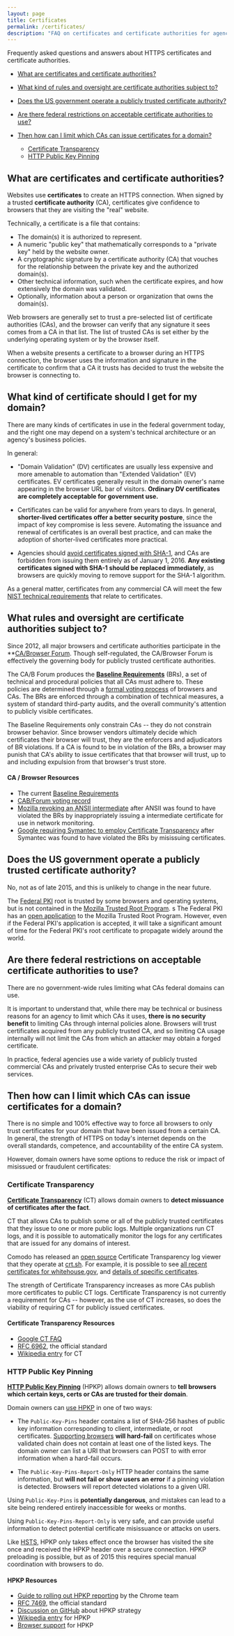 ```yaml
---
layout: page
title: Certificates
permalink: /certificates/
description: "FAQ on certificates and certificate authorities for agencies migrating to HTTPS."
---
```


Frequently asked questions and answers about HTTPS certificates and certificate authorities.

* [What are certificates and certificate authorities?](#what-are-certificates-and-certificate-authorities?)
* [What kind of rules and oversight are certificate authorities subject to?](#what-rules-and-oversight-are-certificate-authorities-subject-to?)
* [Does the US government operate a publicly trusted certificate authority?](#does-the-us-government-operate-a-publicly-trusted-certificate-authority?)
* [Are there federal restrictions on acceptable certificate authorities to use?](#are-there-federal-restrictions-on-acceptable-certificate-authorities-to-use?)
* [Then how can I limit which CAs can issue certificates for a domain?](#then-how-can-i-limit-which-cas-can-issue-certificates-for-a-domain?)

  * [Certificate Transparency](#certificate-transparency)
  * [HTTP Public Key Pinning](#http-public-key-pinning)

## What are certificates and certificate authorities?

Websites use **certificates** to create an HTTPS connection. When signed by a trusted **certificate authority** (CA), certificates give confidence to browsers that they are visiting the "real" website.

Technically, a certificate is a file that contains:

* The domain(s) it is authorized to represent.
* A numeric "public key" that mathematically corresponds to a "private key" held by the website owner.
* A cryptographic signature by a certificate authority (CA) that vouches for the relationship between the private key and the authorized domain(s).
* Other technical information, such when the certificate expires, and how extensively the domain was validated.
* Optionally, information about a person or organization that owns the domain(s).

Web browsers are generally set to trust a pre-selected list of certificate authorities (CAs), and the browser can verify that any signature it sees comes from a CA in that list. The list of trusted CAs is set either by the underlying operating system or by the browser itself.

When a website presents a certificate to a browser during an HTTPS connection, the browser uses the information and signature in the certificate to confirm that a CA it trusts has decided to trust the website the browser is connecting to.

## What kind of certificate should I get for my domain?

There are many kinds of certificates in use in the federal government today, and the right one may depend on a system's technical architecture or an agency's business policies.

In general:

* "Domain Validation" (DV) certificates are usually less expensive and more amenable to automation than "Extended Validation" (EV) certificates. EV certificates generally result in the domain owner's name appearing in the browser URL bar of visitors. **Ordinary DV certificates are completely acceptable for government use.**

* Certificates can be valid for anywhere from years to days. In general, **shorter-lived certificates offer a better security posture**, since the impact of key compromise is less severe. Automating the issuance and renewal of certificates is an overall best practice, and can make the adoption of shorter-lived certificates more practical.

* Agencies should [avoid certificates signed with SHA-1](/technical-guidelines/#signature-algorithms), and CAs are forbidden from issuing them entirely as of January 1, 2016. **Any existing certificates signed with SHA-1 should be replaced immediately**, as browsers are quickly moving to remove support for the SHA-1 algorithm.

As a general matter, certificates from any commercial CA will meet the few [NIST technical requirements](http://nvlpubs.nist.gov/nistpubs/SpecialPublications/NIST.SP.800-52r1.pdf) that relate to certificates.

## What rules and oversight are certificate authorities subject to?

Since 2012, all major browsers and certificate authorities participate in the **[CA/Browser Forum](https://cabforum.org). Though self-regulated, the CA/Browser Forum is effectively the governing body for publicly trusted certificate authorities.

The CA/B Forum produces the **[Baseline Requirements](https://cabforum.org/baseline-requirements-documents/)** (BRs), a set of technical and procedural policies that all CAs must adhere to. These policies are determined through a [formal voting process](https://cabforum.org/ballots/) of browsers and CAs. The BRs are enforced through a combination of technical measures, a system of standard third-party audits, and the overall community's attention to publicly visible certificates.

The Baseline Requirements only constrain CAs -- they do not constrain browser behavior. Since browser vendors ultimately decide which certificates their browser will trust, they are the enforcers and adjudicators of BR violations. If a CA is found to be in violation of the BRs, a browser may punish that CA's ability to issue certificates that that browser will trust, up to and including expulsion from that browser's trust store.

#### CA / Browser Resources

* The current [Baseline Requirements](https://cabforum.org/baseline-requirements-documents/)
* [CAB/Forum voting record](https://cabforum.org/ballots/)
* [Mozilla revoking an ANSII intermediate](https://blog.mozilla.org/security/2013/12/09/revoking-trust-in-one-anssi-certificate/) after ANSII was found to have violated the BRs by inappropriately issuing a intermediate certificate for use in network monitoring.
* [Google requiring Symantec to employ Certificate Transparency](https://googleonlinesecurity.blogspot.com/2015/10/sustaining-digital-certificate-security.html) after Symantec was found to have violated the BRs by misissuing certificates.

## Does the US government operate a publicly trusted certificate authority?

No, not as of late 2015, and this is unlikely to change in the near future.

The [Federal PKI](http://www.idmanagement.gov/federal-public-key-infrastructure) root is trusted by some browsers and operating systems, but is not contained in the [Mozilla Trusted Root Program](https://www.mozilla.org/en-US/about/governance/policies/security-group/certs/policy/).
s
The Federal PKI has an [open application](https://bugzilla.mozilla.org/show_bug.cgi?id=478418) to the Mozilla Trusted Root Program. However, even if the Federal PKI's application is accepted, it will take a significant amount of time for the Federal PKI's root certificate to propagate widely around the world.

## Are there federal restrictions on acceptable certificate authorities to use?

There are no government-wide rules limiting what CAs federal domains can use.

It is important to understand that, while there may be technical or business reasons for an agency to limit which CAs it uses, **there is no security benefit** to limiting CAs through internal policies alone. Browsers will trust certificates acquired from any publicly trusted CA, and so limiting CA usage internally will not limit the CAs from which an attacker may obtain a forged certificate.

In practice, federal agencies use a wide variety of publicly trusted commercial CAs and privately trusted enterprise CAs to secure their web services.

## Then how can I limit which CAs can issue certificates for a domain?

There is no simple and 100% effective way to force all browsers to only trust certificates for your domain that have been issued from a certain CA. In general, the strength of HTTPS on today's internet depends on the overall standards, competence, and accountability of the entire CA system.

However, domain owners have some options to reduce the risk or impact of misissued or fraudulent certificates:

### Certificate Transparency

**[Certificate Transparency](https://en.wikipedia.org/wiki/Certificate_Transparency)** (CT) allows domain owners to **detect missuance of certificates after the fact**.

CT that allows CAs to publish some or all of the publicly trusted certificates that they issue to one or more public logs. Multiple organizations run CT logs, and it is possible to automatically monitor the logs for any certificates that are issued for any domains of interest.

Comodo has released an [open source](https://github.com/crtsh) Certificate Transparency log viewer that they operate at [crt.sh](https://crt.sh). For example, it is possible to see [all recent certificates for whitehouse.gov](https://crt.sh/?q=whitehouse.gov), and [details of specific certificates](https://crt.sh/?id=7976268).

The strength of Certificate Transparency increases as more CAs publish more certificates to public CT logs. Certificate Transparency is not currently a requirement for CAs -- however, as the use of CT increases, so does the viability of requiring CT for publicly issued certificates.

#### Certificate Transparency Resources

* [Google CT FAQ](https://www.certificate-transparency.org/faq)
* [RFC 6962](https://tools.ietf.org/html/rfc6962), the official standard
* [Wikipedia entry](https://en.wikipedia.org/wiki/Certificate_Transparency) for CT

### HTTP Public Key Pinning

**[HTTP Public Key Pinning](https://en.wikipedia.org/wiki/HTTP_Public_Key_Pinning)** (HPKP) allows domain owners to **tell browsers which certain keys, certs or CAs are trusted for their domain**.

Domain owners can [use HPKP](https://developer.mozilla.org/en-US/docs/Web/Security/Public_Key_Pinning) in one of two ways:

* The `Public-Key-Pins` header contains a list of SHA-256 hashes of public key information corresponding to client, intermediate, or root certificates. [Supporting browsers](http://caniuse.com/#search=hpkp) **will hard-fail** on certificates whose validated chain does not contain at least one of the listed keys. The domain owner can list a URI that browsers can POST to with error information when a hard-fail occurs.

* The `Public-Key-Pins-Report-Only` HTTP header contains the same information, but **will not fail or show users an error** if a pinning violation is detected. Browsers will report detected violations to a given URI.

Using `Public-Key-Pins` is **potentially dangerous**, and mistakes can lead to a site being rendered entirely inaccessible for weeks or months.

Using `Public-Key-Pins-Report-Only` is very safe, and can provide useful information to detect potential certificate misissuance or attacks on users.

Like [HSTS](/hsts/), HPKP only takes effect once the browser has visited the site once and received the HPKP header over a secure connection. HPKP preloading is possible, but as of 2015 this requires special manual coordination with browsers to do.

#### HPKP Resources

* [Guide to rolling out HPKP reporting](https://developers.google.com/web/updates/2015/09/HPKP-reporting-with-chrome-46?hl=en) by the Chrome team
* [RFC 7469](https://tools.ietf.org/html/rfc7469), the official standard
* [Discussion on GitHub](https://github.com/SSLMate/sslmate/issues/10) about HPKP strategy
* [Wikipedia entry](https://en.wikipedia.org/wiki/HTTP_Public_Key_Pinning) for HPKP
* [Browser support](http://caniuse.com/#search=hpkp) for HPKP

